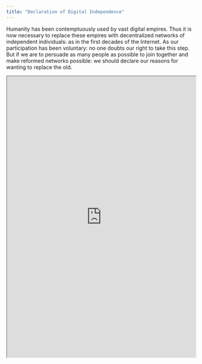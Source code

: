 ```yaml
---
title: "Declaration of Digital Independence"
---
```


Humanity has been contemptuously used by vast digital empires. Thus it is now necessary to replace these empires with decentralized networks of independent individuals: as in the first decades of the Internet. As our participation has been voluntary: no one doubts our right to take this step. But if we are to persuade as many people as possible to join together and make reformed networks possible: we should declare our reasons for wanting to replace the old.

<iframe height="750" width="100%" src="https://ewelton.github.io/ktest/wiki.html#Declaration%20of%20Digital%20Independence"></iframe>
